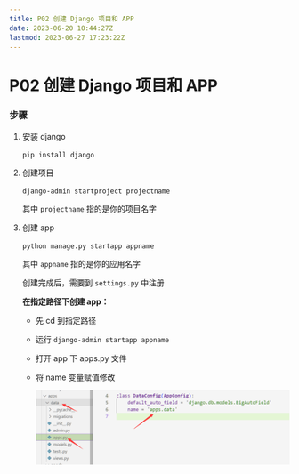 ```yaml
---
title: P02 创建 Django 项目和 APP  
date: 2023-06-20 10:44:27Z  
lastmod: 2023-06-27 17:23:22Z  
---
```


# P02 创建 Django 项目和 APP

### 步骤

1. 安装 django

    `pip install django`
2. 创建项目

    `django-admin startproject projectname`

    其中 `projectname` 指的是你的项目名字
3. 创建 app

    `python manage.py startapp appname`

    其中 `appname` 指的是你的应用名字

    创建完成后，需要到 `settings.py` 中注册

    **在指定路径下创建 app：**

    * 先 cd 到指定路径
    * 运行 `django-admin startapp appname`
    * 打开 app 下 apps.py 文件
    * 将 name 变量赋值修改

      ![image](assets/image-20230531125638-pq3meyv.png)

　　‍
